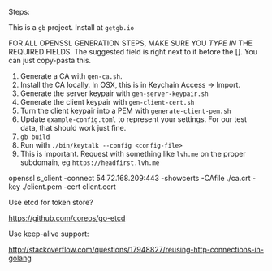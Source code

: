 Steps:

This is a `gb` project. Install at `getgb.io`

FOR ALL OPENSSL GENERATION STEPS, MAKE SURE YOU *TYPE IN* THE REQUIRED FIELDS. The suggested field is right next to it before the []. You can just copy-pasta this.

1. Generate a CA with `gen-ca.sh`.
2. Install the CA locally. In OSX, this is in Keychain Access -> Import.
3. Generate the server keypair with `gen-server-keypair.sh`
4. Generate the client keypair with `gen-client-cert.sh`
5. Turn the client keypair into a PEM with `generate-client-pem.sh`
6. Update `example-config.toml` to represent your settings. For our test data, that should work just fine.
7. `gb build`
8. Run with `./bin/keytalk --config <config-file>`
9. This is important. Request with something like `lvh.me` on the proper subdomain, eg `https://headfirst.lvh.me`


openssl s_client -connect 54.72.168.209:443 -showcerts -CAfile ./ca.crt -key ./client.pem -cert client.cert



Use etcd for token store?

https://github.com/coreos/go-etcd

Use keep-alive support:

http://stackoverflow.com/questions/17948827/reusing-http-connections-in-golang
